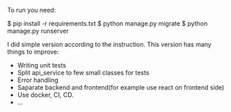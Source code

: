 To run you need:

$ pip install -r requirements.txt
$ python manage.py migrate
$ python manage.py runserver

I did simple version according to the instruction.
This version has many things to improve:
- Writing unit tests
- Split api_service to few small classes for tests
- Error handling 
- Saparate backend and frontend(for example use react on frontend side)
- Use docker, CI, CD.
- ...
